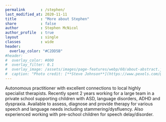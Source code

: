 ```yaml
---
permalink       : /stephen/
last_modified_at: 2020-11-11
title           : "More about Stephen"
share           : false
author          : Stephen McNicol
author_profile  : true
layout          : single
classes         : wide
header:
  overlay_color: "#C2DD5B"
#header:
#  overlay_color: #000
#  overlay_filter: 0.1
#  overlay_image: /assets/images/page-features/webp/60/about-abstract.jpg
#  caption: "Photo credit: [**Steve Johnson**](https://www.pexels.com/@steve)"
---
```

Autonomous practitioner with excellent connections to local highly specialist therapists. Recently spent 2 years working for a large team in a private school supporting children with ASD, language disorders, ADHD and dyspraxia. Available to assess, diagnose and provide therapy for various speech and language needs including stammering/dysfluency. Also experienced working with pre-school children for speech delay/disorder.